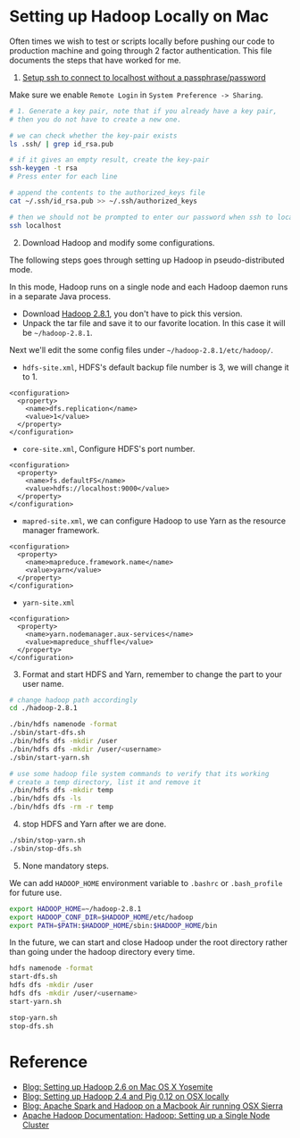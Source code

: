 # Setting up Hadoop Locally on Mac

Often times we wish to test or scripts locally before pushing our code to production machine and going through 2 factor authentication. This file documents the steps that have worked for me.


1. [Setup ssh to connect to localhost without a passphrase/password](https://stackoverflow.com/questions/7439563/how-to-ssh-to-localhost-without-password/10744443#10744443)

Make sure we enable `Remote Login` in `System Preference -> Sharing`.

```bash
# 1. Generate a key pair, note that if you already have a key pair,
# then you do not have to create a new one.

# we can check whether the key-pair exists
ls .ssh/ | grep id_rsa.pub

# if it gives an empty result, create the key-pair
ssh-keygen -t rsa
# Press enter for each line 

# append the contents to the authorized_keys file
cat ~/.ssh/id_rsa.pub >> ~/.ssh/authorized_keys

# then we should not be prompted to enter our password when ssh to localhost
ssh localhost
```

2. Download Hadoop and modify some configurations.

The following steps goes through setting up Hadoop in pseudo-distributed mode.

In this mode, Hadoop runs on a single node and each Hadoop daemon runs in a separate Java process.


- Download [Hadoop 2.8.1](http://www-eu.apache.org/dist/hadoop/common/hadoop-2.8.1/hadoop-2.8.1.tar.gz), you don't have to pick this version.
- Unpack the tar file and save it to our favorite location. In this case it will be `~/hadoop-2.8.1`.

Next we'll edit the some config files under `~/hadoop-2.8.1/etc/hadoop/`.


- `hdfs-site.xml`, HDFS's default backup file number is 3, we will change it to 1.

```
<configuration>
  <property>
    <name>dfs.replication</name>
    <value>1</value>
  </property>
</configuration>
```

- `core-site.xml`, Configure HDFS's port number. 

```
<configuration>
  <property>
    <name>fs.defaultFS</name>
    <value>hdfs://localhost:9000</value>
  </property>
</configuration>
```

- `mapred-site.xml`, we can configure Hadoop to use Yarn as the resource manager framework.

```
<configuration>
  <property>
    <name>mapreduce.framework.name</name>
    <value>yarn</value>
  </property>
</configuration>

```

- `yarn-site.xml`

```
<configuration>
  <property>
    <name>yarn.nodemanager.aux-services</name>
    <value>mapreduce_shuffle</value>
  </property>
</configuration>
```


3. Format and start HDFS and Yarn, remember to change the <username> part to your user name.


```bash
# change hadoop path accordingly
cd ./hadoop-2.8.1

./bin/hdfs namenode -format
./sbin/start-dfs.sh
./bin/hdfs dfs -mkdir /user
./bin/hdfs dfs -mkdir /user/<username>
./sbin/start-yarn.sh

# use some hadoop file system commands to verify that its working
# create a temp directory, list it and remove it
./bin/hdfs dfs -mkdir temp
./bin/hdfs dfs -ls
./bin/hdfs dfs -rm -r temp
```

4. stop HDFS and Yarn after we are done.

```bash
./sbin/stop-yarn.sh
./sbin/stop-dfs.sh
```

5. None mandatory steps.

We can add `HADOOP_HOME` environment variable to `.bashrc` or `.bash_profile` for future use.

```bash
export HADOOP_HOME=~/hadoop-2.8.1
export HADOOP_CONF_DIR=$HADOOP_HOME/etc/hadoop
export PATH=$PATH:$HADOOP_HOME/sbin:$HADOOP_HOME/bin
```

In the future, we can start and close Hadoop under the root directory rather than going under the hadoop directory every time.

```bash
hdfs namenode -format
start-dfs.sh
hdfs dfs -mkdir /user
hdfs dfs -mkdir /user/<username>
start-yarn.sh

stop-yarn.sh
stop-dfs.sh
```

# Reference

- [Blog: Setting up Hadoop 2.6 on Mac OS X Yosemite](http://zhongyaonan.com/hadoop-tutorial/setting-up-hadoop-2-6-on-mac-osx-yosemite.html)
- [Blog: Setting up Hadoop 2.4 and Pig 0.12 on OSX locally](https://blueshift.com/setting-up-hadoop-2-4-and-pig-0-12-on-osx-locally/)
- [Blog: Apache Spark and Hadoop on a Macbook Air running OSX Sierra](https://medium.com/@jeremytarling/apache-spark-and-hadoop-on-a-macbook-air-running-osx-sierra-66bfbdb0b6f7)
- [Apache Hadoop Documentation: Hadoop: Setting up a Single Node Cluster](http://hadoop.apache.org/docs/r3.0.0/hadoop-project-dist/hadoop-common/SingleCluster.html)
